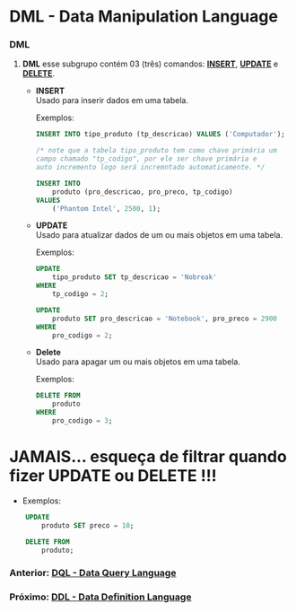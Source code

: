 # DML - Data Manipulation Language

### DML
1. __DML__ esse subgrupo contém 03 (três) comandos: <u>__INSERT__</u>, <u>__UPDATE__</u> e <u>__DELETE__</u>.

    * __INSERT__
        <br/> Usado para inserir dados em uma tabela.

        Exemplos:
        ```sql
        INSERT INTO tipo_produto (tp_descricao) VALUES ('Computador');

        /* note que a tabela tipo_produto tem como chave primária um
        campo chamado "tp_codigo", por ele ser chave primária e
        auto incremento logo será incremntado automaticamente. */

        INSERT INTO
            produto (pro_descricao, pro_preco, tp_codigo)
        VALUES
            ('Phantom Intel', 2500, 1);
        ```
    * __UPDATE__
        <br/> Usado para atualizar dados de um ou mais objetos em uma tabela.

        Exemplos:
        ```sql
        UPDATE
            tipo_produto SET tp_descricao = 'Nobreak'
        WHERE
            tp_codigo = 2;

        UPDATE
            produto SET pro_descricao = 'Notebook', pro_preco = 2900
        WHERE
            pro_codigo = 2;
        ```

    * __Delete__
        <br/> Usado para apagar um ou mais objetos em uma tabela.

        Exemplos:
        ```sql
        DELETE FROM
            produto
        WHERE
            pro_codigo = 3;
        ```

# JAMAIS... esqueça de filtrar quando fizer UPDATE ou DELETE !!!
    
- Exemplos:
```sql
    UPDATE
        produto SET preco = 10;

    DELETE FROM
        produto;
```

### Anterior: [DQL - Data Query Language](https://github.com/GabrielJulio/bd/blob/master/SQL/02_dql/README.md)

### Próximo: [DDL - Data Definition Language](https://github.com/GabrielJulio/bd/blob/master/SQL/04_ddl/README.md)